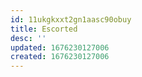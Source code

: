 ```yaml
---
id: 11ukgkxxt2gn1aasc90obuy
title: Escorted
desc: ''
updated: 1676230127006
created: 1676230127006
---
```

